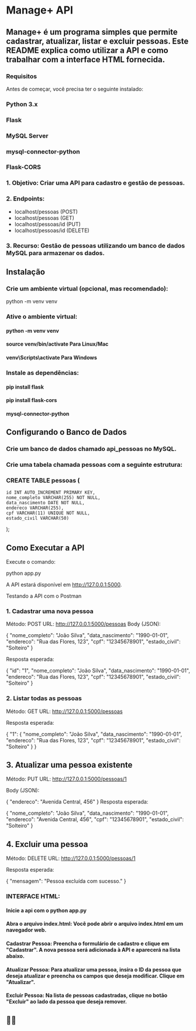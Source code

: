 # Manage+ API
## Manage+ é um programa  simples que permite cadastrar, atualizar, listar e excluir pessoas. Este README explica como utilizar a API e como trabalhar com a interface HTML fornecida.

### Requisitos
Antes de começar, você precisa ter o seguinte instalado:

### Python 3.x
### Flask
### MySQL Server
### mysql-connector-python
### Flask-CORS

 ###  1. Objetivo: Criar uma API para cadastro e gestão de pessoas.
 ###  2. Endpoints: 
  - localhost/pessoas (POST)
  - localhost/pessoas (GET)
  - localhost/pessoas/id (PUT)
  - localhost/pessoas/id (DELETE)
 ###  3. Recurso: Gestão de pessoas utilizando um banco de dados MySQL para armazenar os dados.


## Instalação


### Crie um ambiente virtual (opcional, mas recomendado):

python -m venv venv

### Ative o ambiente virtual:

####  python -m venv venv
#### source venv/bin/activate   Para Linux/Mac
####  venv\Scripts\activate      Para Windows



### Instale as dependências:

#### pip install flask
#### pip install flask-cors
#### mysql-connector-python


## Configurando o Banco de Dados
### Crie um banco de dados chamado api_pessoas no MySQL.
###  Crie uma tabela chamada pessoas com a seguinte estrutura:
###  CREATE TABLE pessoas (
    id INT AUTO_INCREMENT PRIMARY KEY,
    nome_completo VARCHAR(255) NOT NULL,
    data_nascimento DATE NOT NULL,
    endereco VARCHAR(255),
    cpf VARCHAR(11) UNIQUE NOT NULL,
    estado_civil VARCHAR(50)
);

## Como Executar a API
Execute o comando:

python app.py

A API estará disponível em http://127.0.0.1:5000.

Testando a API com o Postman

### 1. Cadastrar uma nova pessoa

Método: POST
URL: http://127.0.0.1:5000/pessoas
Body (JSON):



{
  "nome_completo": "João Silva",
  "data_nascimento": "1990-01-01",
  "endereco": "Rua das Flores, 123",
  "cpf": "12345678901",
  "estado_civil": "Solteiro"
}

Resposta esperada:

{
  "id": "1",
  "nome_completo": "João Silva",
  "data_nascimento": "1990-01-01",
  "endereco": "Rua das Flores, 123",
  "cpf": "12345678901",
  "estado_civil": "Solteiro"
}

### 2. Listar todas as pessoas
Método: GET
URL: http://127.0.0.1:5000/pessoas

Resposta esperada:


{
  "1": {
    "nome_completo": "João Silva",
    "data_nascimento": "1990-01-01",
    "endereco": "Rua das Flores, 123",
    "cpf": "12345678901",
    "estado_civil": "Solteiro"
  }
}


## 3. Atualizar uma pessoa existente
Método: PUT
URL: http://127.0.0.1:5000/pessoas/1

Body (JSON):

{
  "endereco": "Avenida Central, 456"
}
Resposta esperada:

{
  "nome_completo": "João Silva",
  "data_nascimento": "1990-01-01",
  "endereco": "Avenida Central, 456",
  "cpf": "12345678901",
  "estado_civil": "Solteiro"
}

## 4. Excluir uma pessoa
Método: DELETE
URL: http://127.0.0.1:5000/pessoas/1

Resposta esperada:

{
  "mensagem": "Pessoa excluída com sucesso."
}


### INTERFACE HTML: 

#### Inicie a api com o python app.py

#### Abra o arquivo index.html: Você pode abrir o arquivo index.html em um navegador web.

####  Cadastrar Pessoa: Preencha o formulário de cadastro e clique em "Cadastrar". A nova pessoa será adicionada à API e aparecerá na lista abaixo.

####  Atualizar Pessoa: Para atualizar uma pessoa, insira o ID da pessoa que deseja atualizar e preencha os campos que deseja modificar. Clique em "Atualizar".

#### Excluir Pessoa: Na lista de pessoas cadastradas, clique no botão "Excluir" ao lado da pessoa que deseja remover.

## 🧡💙
